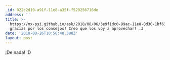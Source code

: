 ```yaml
---
_id: 022c2d10-a91f-11e8-a35f-f529256716de
address: ''
title: >-
  https://mx-psi.github.io/ask/2018/08/06/3e9f1dc0-99ac-11e8-8d30-1bf63827e222/
  gracias por los consejos! Creo que los voy a aprovechar! :3
date: '2018-08-26T10:58:48.388Z'
layout: post
---
```

 
¡De nada! :D
